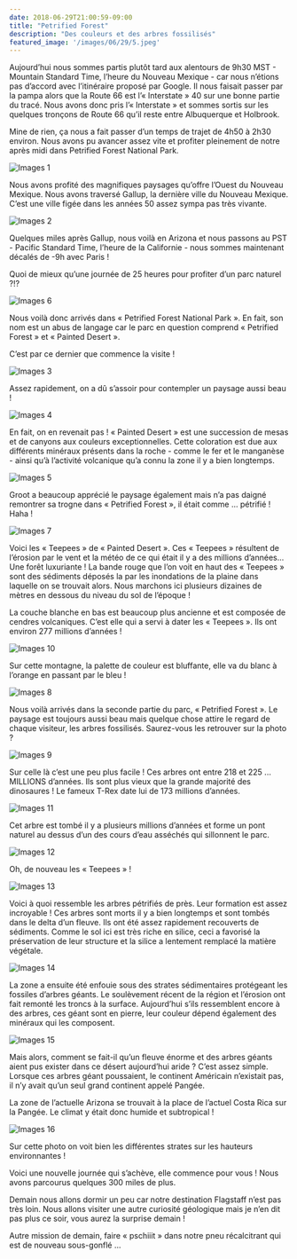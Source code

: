 ```yaml
---
date: 2018-06-29T21:00:59-09:00
title: "Petrified Forest"
description: "Des couleurs et des arbres fossilisés"
featured_image: '/images/06/29/5.jpeg'
---
```


Aujourd’hui nous sommes partis plutôt tard aux alentours de 9h30 MST - Mountain Standard Time, l’heure du Nouveau Mexique - car nous n’étions pas d’accord avec l’itinéraire proposé par Google. Il nous faisait passer par la pampa alors que la Route 66 est l’« Interstate » 40 sur une bonne partie du tracé. Nous avons donc pris l’« Interstate » et sommes sortis sur les quelques tronçons de Route 66 qu’il reste entre Albuquerque et Holbrook. 

Mine de rien, ça nous a fait passer d’un temps de trajet de 4h50 à 2h30 environ. Nous avons pu avancer assez vite et profiter pleinement de notre après midi dans Petrified Forest National Park. 

![Images 1](/images/06/29/1.jpeg)

Nous avons profité des magnifiques paysages qu’offre l’Ouest du Nouveau Mexique. Nous avons traversé Gallup, la dernière ville du Nouveau Mexique. C’est une ville figée dans les années 50 assez sympa pas très vivante.

![Images 2](/images/06/29/2.jpeg)

Quelques miles après Gallup, nous voilà en Arizona et nous passons au PST - Pacific Standard Time, l’heure de la Californie - nous sommes maintenant décalés de -9h avec Paris !

Quoi de mieux qu’une journée de 25 heures pour profiter d’un parc naturel ?!?

![Images 6](/images/06/29/6.jpeg)

Nous voilà donc arrivés dans « Petrified Forest National Park ». En fait, son nom est un abus de langage car le parc en question comprend « Petrified Forest » et « Painted Desert ».

C’est par ce dernier que commence la visite !

![Images 3](/images/06/29/3.jpeg)

Assez rapidement, on a dû s’assoir pour contempler un paysage aussi beau !

![Images 4](/images/06/29/4.jpeg)

En fait, on en revenait pas ! « Painted Desert » est une succession de mesas et de canyons aux couleurs exceptionnelles. Cette coloration est due aux différents minéraux présents dans la roche - comme le fer et le manganèse - ainsi qu’à l’activité volcanique qu’a connu la zone il y a bien longtemps.

![Images 5](/images/06/29/5.jpeg)

Groot a beaucoup apprécié le paysage également mais n’a pas daigné remontrer sa trogne dans « Petrified Forest », il était comme ... pétrifié ! Haha !

![Images 7](/images/06/29/7.jpeg)

Voici les « Teepees » de « Painted Desert ». Ces « Teepees » résultent de l’érosion par le vent et la météo de ce qui était il y a des millions d’années... Une forêt luxuriante ! La bande rouge que l’on voit en haut des « Teepees » sont des sédiments déposés la par les inondations de la plaine dans laquelle on se trouvait alors. Nous marchons ici plusieurs dizaines de mètres en dessous du niveau du sol de l’époque ! 

La couche blanche en bas est beaucoup plus ancienne et est composée de cendres volcaniques. C’est elle qui a servi à dater les « Teepees ». Ils ont environ 277 millions d’années !

![Images 10](/images/06/29/10.jpeg)

Sur cette montagne, la palette de couleur est bluffante, elle va du blanc à l’orange en passant par le bleu !

![Images 8](/images/06/29/8.jpeg)

Nous voilà arrivés dans la seconde partie du parc, « Petrified Forest ». Le paysage est toujours aussi beau mais quelque chose attire le regard de chaque visiteur, les arbres fossilisés. Saurez-vous les retrouver sur la photo ?

![Images 9](/images/06/29/9.jpeg)

Sur celle là c’est une peu plus facile ! Ces arbres ont entre 218 et 225 ... MILLIONS d’années. Ils sont plus vieux que la grande majorité des dinosaures ! Le fameux T-Rex date lui de 173 millions d’années.

![Images 11](/images/06/29/11.jpeg)

Cet arbre est tombé il y a plusieurs millions d’années et forme un pont naturel au dessus d’un des cours d’eau asséchés qui sillonnent le parc.

![Images 12](/images/06/29/12.jpeg)

Oh, de nouveau les « Teepees » !

![Images 13](/images/06/29/13.jpeg)

Voici à quoi ressemble les arbres pétrifiés de près. Leur formation est assez incroyable ! Ces arbres sont morts il y a bien longtemps et sont tombés dans le delta d’un fleuve. Ils ont été assez rapidement recouverts de sédiments. Comme le sol ici est très riche en silice, ceci a favorisé la préservation de leur structure et la silice a lentement remplacé la matière végétale.

![Images 14](/images/06/29/14.jpeg)

La zone a ensuite été enfouie sous des strates sédimentaires protégeant les fossiles d’arbres géants. Le soulèvement récent de la région et l’érosion ont fait remonté les troncs à la surface. Aujourd’hui s’ils ressemblent encore à des arbres, ces géant sont en pierre, leur couleur dépend également des minéraux qui les composent. 

![Images 15](/images/06/29/15.jpeg)

Mais alors, comment se fait-il qu’un fleuve énorme et des arbres géants aient pus exister dans ce désert aujourd’hui aride ? C’est assez simple. Lorsque ces arbres géant poussaient, le continent Américain n’existait pas, il n’y avait qu’un seul grand continent appelé Pangée.

La zone de l’actuelle Arizona se trouvait à la place de l’actuel Costa Rica sur la Pangée. Le climat y était donc humide et subtropical !

![Images 16](/images/06/29/16.jpeg)

Sur cette photo on voit bien les différentes strates sur les hauteurs environnantes !

Voici une nouvelle journée qui s’achève, elle commence pour vous ! Nous avons parcourus quelques 300 miles de plus. 

Demain nous allons dormir un peu car notre destination Flagstaff n’est pas très loin. Nous allons visiter une autre curiosité géologique mais je n’en dit pas plus ce soir, vous aurez la surprise demain !

Autre mission de demain, faire « pschiiit » dans notre pneu récalcitrant qui est de nouveau sous-gonflé ...